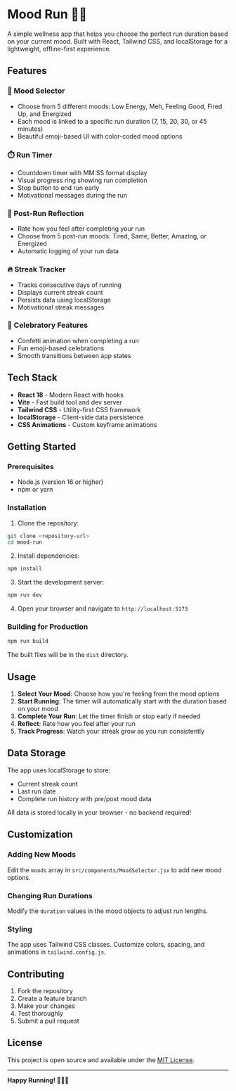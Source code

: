 # Mood Run 🏃‍♂️

A simple wellness app that helps you choose the perfect run duration based on your current mood. Built with React, Tailwind CSS, and localStorage for a lightweight, offline-first experience.

## Features

### 🎯 Mood Selector
- Choose from 5 different moods: Low Energy, Meh, Feeling Good, Fired Up, and Energized
- Each mood is linked to a specific run duration (7, 15, 20, 30, or 45 minutes)
- Beautiful emoji-based UI with color-coded mood options

### ⏱️ Run Timer
- Countdown timer with MM:SS format display
- Visual progress ring showing run completion
- Stop button to end run early
- Motivational messages during the run

### 📝 Post-Run Reflection
- Rate how you feel after completing your run
- Choose from 5 post-run moods: Tired, Same, Better, Amazing, or Energized
- Automatic logging of your run data

### 🔥 Streak Tracker
- Tracks consecutive days of running
- Displays current streak count
- Persists data using localStorage
- Motivational streak messages

### 🎉 Celebratory Features
- Confetti animation when completing a run
- Fun emoji-based celebrations
- Smooth transitions between app states

## Tech Stack

- **React 18** - Modern React with hooks
- **Vite** - Fast build tool and dev server
- **Tailwind CSS** - Utility-first CSS framework
- **localStorage** - Client-side data persistence
- **CSS Animations** - Custom keyframe animations

## Getting Started

### Prerequisites
- Node.js (version 16 or higher)
- npm or yarn

### Installation

1. Clone the repository:
```bash
git clone <repository-url>
cd mood-run
```

2. Install dependencies:
```bash
npm install
```

3. Start the development server:
```bash
npm run dev
```

4. Open your browser and navigate to `http://localhost:5173`

### Building for Production

```bash
npm run build
```

The built files will be in the `dist` directory.

## Usage

1. **Select Your Mood**: Choose how you're feeling from the mood options
2. **Start Running**: The timer will automatically start with the duration based on your mood
3. **Complete Your Run**: Let the timer finish or stop early if needed
4. **Reflect**: Rate how you feel after your run
5. **Track Progress**: Watch your streak grow as you run consistently

## Data Storage

The app uses localStorage to store:
- Current streak count
- Last run date
- Complete run history with pre/post mood data

All data is stored locally in your browser - no backend required!

## Customization

### Adding New Moods
Edit the `moods` array in `src/components/MoodSelector.jsx` to add new mood options.

### Changing Run Durations
Modify the `duration` values in the mood objects to adjust run lengths.

### Styling
The app uses Tailwind CSS classes. Customize colors, spacing, and animations in `tailwind.config.js`.

## Contributing

1. Fork the repository
2. Create a feature branch
3. Make your changes
4. Test thoroughly
5. Submit a pull request

## License

This project is open source and available under the [MIT License](LICENSE).

---

**Happy Running! 🏃‍♂️💨**

